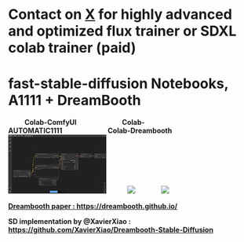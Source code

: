 # Contact on [X](https://x.com/__TheBen) for highly advanced and optimized flux trainer or SDXL colab trainer (paid)
 
# fast-stable-diffusion Notebooks, A1111 + DreamBooth
 
<b>&nbsp;&nbsp;&nbsp;&nbsp;&nbsp;&nbsp;&nbsp;&nbsp;&nbsp;&nbsp;Colab-ComfyUI&nbsp;&nbsp;&nbsp;&nbsp;&nbsp;&nbsp;&nbsp;&nbsp;&nbsp;&nbsp;&nbsp;&nbsp;&nbsp;&nbsp;&nbsp;&nbsp;&nbsp;&nbsp;&nbsp;&nbsp;&nbsp;&nbsp;&nbsp;&nbsp;&nbsp;&nbsp;&nbsp;&nbsp;Colab-AUTOMATIC1111&nbsp;&nbsp;&nbsp;&nbsp;&nbsp;&nbsp;&nbsp;&nbsp;&nbsp;&nbsp;&nbsp;&nbsp;&nbsp;&nbsp;&nbsp;&nbsp;&nbsp;&nbsp;&nbsp;&nbsp;&nbsp;&nbsp;&nbsp;&nbsp;&nbsp;&nbsp;&nbsp;&nbsp;Colab-Dreambooth<br></a><a href="https://colab.research.google.com/github/TheLastBen/fast-stable-diffusion/blob/main/fast_stable_diffusion_ComfyUI.ipynb"><img src='https://github.com/TheLastBen/fast-stable-diffusion/raw/main/Dreambooth/2.png'></a>&nbsp;&nbsp;&nbsp;&nbsp;&nbsp;&nbsp;&nbsp;&nbsp;&nbsp;&nbsp;&nbsp;&nbsp;&nbsp;<a href="https://colab.research.google.com/github/TheLastBen/fast-stable-diffusion/blob/main/fast_stable_diffusion_AUTOMATIC1111.ipynb"><img src='https://github.com/TheLastBen/fast-stable-diffusion/raw/main/Dreambooth/1.jpg'></a>
 &nbsp;&nbsp;&nbsp;&nbsp;&nbsp;&nbsp;&nbsp;&nbsp;&nbsp;&nbsp;&nbsp;&nbsp;&nbsp;&nbsp;&nbsp;</a><a href="https://colab.research.google.com/github/TheLastBen/fast-stable-diffusion/blob/main/fast-DreamBooth.ipynb"><img src='https://github.com/TheLastBen/fast-stable-diffusion/raw/main/Dreambooth/4.jpg'>
 
 
Dreambooth paper : https://dreambooth.github.io/

SD implementation by @XavierXiao : https://github.com/XavierXiao/Dreambooth-Stable-Diffusion

